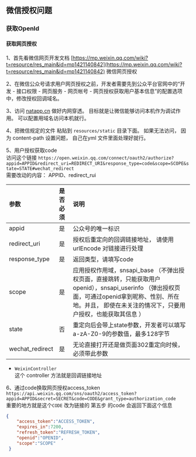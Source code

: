 ## 微信授权问题

### 获取OpenId

#### 获取网页授权
1、首先看微信网页开发文档 [https://mp.weixin.qq.com/wiki?t=resource/res_main&id=mp1421140842](https://mp.weixin.qq.com/wiki?t=resource/res_main&id=mp1421140842) 微信网页授权

2、在微信公众号请求用户网页授权之前，开发者需要先到公众平台官网中的“开发 - 接口权限 - 网页服务 - 网页帐号 - 网页授权获取用户基本信息”的配置选项中，修改授权回调域名。

3、访问 [natapp.cn](https://natapp.cn) 做好内网穿透。 目标就是让微信能够访问本机作为调试作用。 可以配置用域名访问本机就行。

4、把微信规定的文件 粘贴到 `resources/static` 目录下面。 如果无法访问， 因为 content-path 设置问题， 自己在yml 文件里面处理好就行。

5、用户授权获取code                    
访问这个链接 `https://open.weixin.qq.com/connect/oauth2/authorize?appid=APPID&redirect_uri=REDIRECT_URI&response_type=code&scope=SCOPE&state=STATE#wechat_redirect`                   
需要改动的内容： APPID、redirect_rui                         


参数	|是否必须|	说明
:- |:- |:-
appid	|是|	公众号的唯一标识
redirect_uri|	是|	授权后重定向的回调链接地址， 请使用 urlEncode 对链接进行处理
response_type|	是|	返回类型，请填写code
scope|	是|	应用授权作用域，snsapi_base （不弹出授权页面，直接跳转，只能获取用户openid），snsapi_userinfo （弹出授权页面，可通过openid拿到昵称、性别、所在地。并且， 即使在未关注的情况下，只要用户授权，也能获取其信息 ）
state|	否|	重定向后会带上state参数，开发者可以填写a-zA-Z0-9的参数值，最多128字节
wechat_redirect|	是|	无论直接打开还是做页面302重定向时候，必须带此参数

- `WeixinController`                       
这个 controller 方法就是回调链接地址

6、通过code换取网页授权access_token                              
`https://api.weixin.qq.com/sns/oauth2/access_token?appid=APPID&secret=SECRET&code=CODE&grant_type=authorization_code`                           
重要的地方就是这个`CODE` 改为链接的 第五步 的code
会返回下面这个信息
```json
{
    "access_token":"ACCESS_TOKEN",
    "expires_in":7200,
    "refresh_token":"REFRESH_TOKEN",
    "openid":"OPENID",
    "scope":"SCOPE" 
 }
```

 